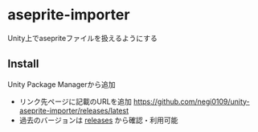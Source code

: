 # aseprite-importer
Unity上でasepriteファイルを扱えるようにする

## Install
Unity Package Managerから追加
- リンク先ページに記載のURLを追加
    https://github.com/negi0109/unity-aseprite-importer/releases/latest
- 過去のバージョンは [releases](https://github.com/negi0109/unity-aseprite-importer/releases) から確認・利用可能
